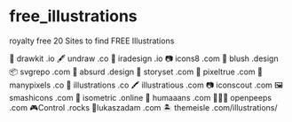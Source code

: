 # free_illustrations
royalty free 
20 Sites to find FREE Illustrations

🎨 drawkit .io
🖋️ undraw .co
🎨 iradesign .io
📷 icons8 .com
🌺 blush .design
📦 svgrepo .com
🎨 absurd .design
📝 storyset .com
🎨 pixeltrue .com
👥 manypixels .co
🎨 illustrations .co
🖍️ illustratious .com
📷 iconscout .com
🖼️smashicons .com
🌇 isometric .online
👥 humaaans .com
🧑‍🤝‍🧑 openpeeps .com
🎮Control .rocks
👨lukaszadam .com
🏝️ themeisle .com/illustrations/
